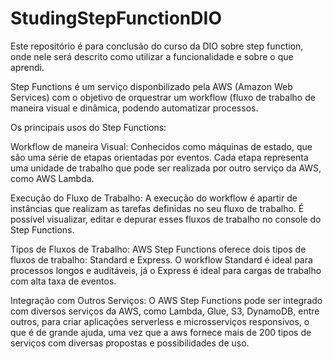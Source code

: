# StudingStepFunctionDIO
Este repositório é para conclusão do curso da DIO sobre step function, onde nele será descrito como utilizar a funcionalidade e sobre o que aprendi.

Step Functions é um serviço disponbilizado pela AWS (Amazon Web Services) com o objetivo de orquestrar um workflow (fluxo de trabalho de maneira visual e dinâmica, podendo automatizar processos.

Os principais usos do Step Functions:

Workflow de maneira Visual: Conhecidos como máquinas de estado, que são uma série de etapas orientadas por eventos. Cada etapa representa uma unidade de trabalho que pode ser realizada por outro serviço da AWS, como AWS Lambda.

Execução do Fluxo de Trabalho: A execução do workflow é apartir de instâncias que realizam as tarefas definidas no seu fluxo de trabalho. É possível visualizar, editar e depurar esses fluxos de trabalho no console do Step Functions.

Tipos de Fluxos de Trabalho: AWS Step Functions oferece dois tipos de fluxos de trabalho: Standard e Express. O workflow Standard é ideal para processos longos e auditáveis, já o Express é ideal para cargas de trabalho com alta taxa de eventos.

Integração com Outros Serviços: O AWS Step Functions pode ser integrado com diversos serviços da AWS, como Lambda, Glue, S3, DynamoDB, entre outros, para criar aplicações serverless e microsserviços responsivos, o que é de grande ajuda, uma vez que a aws fornece mais de 200 tipos de serviços com diversas propostas e possibilidades de uso.
